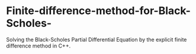 # Finite-difference-method-for-Black-Scholes-
Solving the Black-Scholes Partial Differential Equation by the explicit finite difference method in C++.
